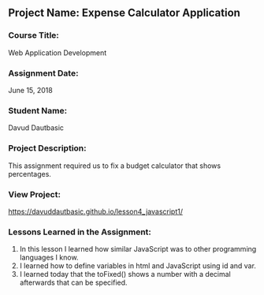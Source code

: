 ## Project Name:  Expense Calculator Application

### Course Title:
Web Application Development

### Assignment Date:  
June 15, 2018

### Student Name:  
Davud Dautbasic

### Project Description:
This assignment required us to fix a budget calculator that shows percentages.

### View Project:
https://davuddautbasic.github.io/lesson4_javascript1/

### Lessons Learned in the Assignment:
1. In this lesson I learned how similar JavaScript was to other programming languages I know.
2. I learned how to define variables in html and JavaScript using id and var.
3. I learned today that the toFixed() shows a number with a decimal afterwards that can be specified.



